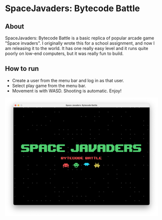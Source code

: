 # SpaceJavaders: Bytecode Battle

## About

SpaceJavaders: Bytecode Battle is a basic replica of popular arcade game "Space invaders".
I originally wrote this for a school assignment, and now I am releasing it to the world.
It has one really easy level and it runs quite poorly on low-end computers, but it was really fun to build.

## How to run

- Create a user from the menu bar and log in as that user.
- Select play game from the menu bar.
- Movement is with WASD. Shooting is automatic. Enjoy!

!["A screenshot of the game from the menu screen"](screenshot.png)